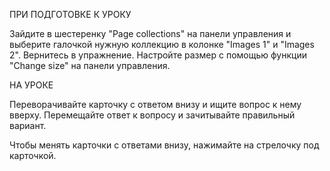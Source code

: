 ПРИ ПОДГОТОВКЕ К УРОКУ

Зайдите в шестеренку "Page collections" на панели управления и выберите галочкой нужную коллекцию в колонке "Images 1" и "Images 2". Вернитесь в упражнение. Настройте размер с помощью функции "Change size" на панели управления.

НА УРОКЕ

Переворачивайте карточку с ответом внизу и ищите вопрос к нему вверху. Перемещайте ответ к вопросу и зачитывайте правильный вариант.

Чтобы менять карточки с ответами внизу, нажимайте на стрелочку под карточкой.
